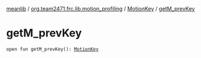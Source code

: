 [meanlib](../../index.md) / [org.team2471.frc.lib.motion_profiling](../index.md) / [MotionKey](index.md) / [getM_prevKey](./get-m_prev-key.md)

# getM_prevKey

`open fun getM_prevKey(): `[`MotionKey`](index.md)